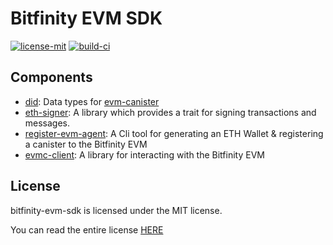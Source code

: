 # Bitfinity EVM SDK

[![license-mit](https://img.shields.io/badge/License-MIT-teal.svg)](https://opensource.org/licenses/MIT)
[![build-ci](https://github.com/infinity-swap/evmc-sdk/workflows/Build%20Test/badge.svg)](https://github.com/infinity-swap/evmc-sdk/workflows/Build%20Test)

## Components

- [did](./src/did): Data types for [evm-canister](https://github.com/infinity-swap/evm-canister)
- [eth-signer](./src/eth-signer/): A library which provides a trait for signing transactions and messages.
- [register-evm-agent](./src/register-evm-agent/src/register_evm_agent/): A Cli tool for generating an ETH Wallet & registering a canister to the Bitfinity EVM
- [evmc-client](./src/evmc-client/): A library for interacting with the Bitfinity EVM

## License

bitfinity-evm-sdk is licensed under the MIT license.

You can read the entire license [HERE](./LICENSE)

